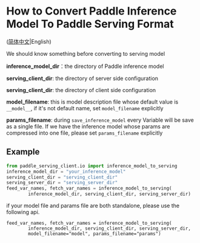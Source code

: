 # How to Convert Paddle Inference Model To Paddle Serving Format

([简体中文](./INFERENCE_TO_SERVING_CN.md)|English)

We should know something before converting to serving model

**inference_model_dir**：the directory of Paddle inference model

**serving_client_dir**: the directory of server side configuration

**serving_client_dir**: the directory of client side configuration

**model_filename**: this is model description file whose default value is `__model__`, if it's not default name, set `model_filename` explicitly

**params_filename**: during `save_inference_model` every Variable will be save as a single file. If we have the inference model whose params are compressed into one file, please set `params_filename` explicitly



## Example

``` python
from paddle_serving_client.io import inference_model_to_serving
inference_model_dir = "your_inference_model"
serving_client_dir = "serving_client_dir"
serving_server_dir = "serving_server_dir"
feed_var_names, fetch_var_names = inference_model_to_serving(
		inference_model_dir, serving_client_dir, serving_server_dir)
```

if your model file and params file are both standalone, please use the following api.

```
feed_var_names, fetch_var_names = inference_model_to_serving(
		inference_model_dir, serving_client_dir, serving_server_dir,
		model_filename="model", params_filename="params")
```
